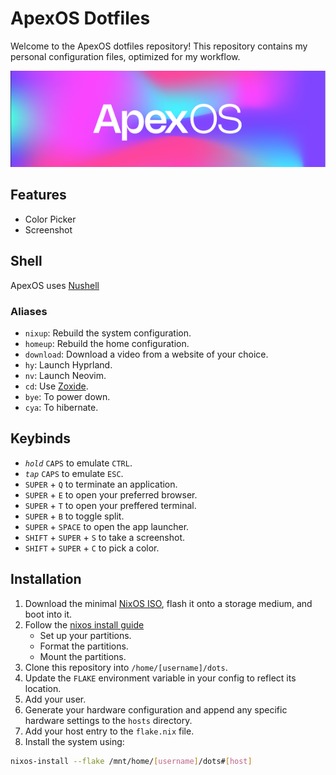 # ApexOS Dotfiles

Welcome to the ApexOS dotfiles repository! This repository contains my personal configuration files, optimized for my workflow.

![Banner](./assets/github/banner.png)

## Features

- Color Picker
- Screenshot

## Shell 

ApexOS uses [Nushell](https://www.nushell.sh/)

### Aliases

- `nixup`: Rebuild the system configuration.
- `homeup`: Rebuild the home configuration.
- `download`: Download a video from a website of your choice.
- `hy`: Launch Hyprland.
- `nv`: Launch Neovim.
- `cd`: Use [Zoxide](https://github.com/ajeetdsouza/zoxide).
- `bye`: To power down.
- `cya`: To hibernate.

## Keybinds

- *`hold`* `CAPS` to emulate `CTRL`.
- *`tap`* `CAPS` to emulate `ESC`.
- `SUPER` + `Q` to terminate an application.
- `SUPER` + `E` to open your preferred browser.
- `SUPER` + `T` to open your preffered terminal.
- `SUPER` + `B` to toggle split.
- `SUPER` + `SPACE` to open the app launcher.
- `SHIFT` + `SUPER` + `S` to take a screenshot.
- `SHIFT` + `SUPER` + `C` to pick a color.

## Installation

1. Download the minimal [NixOS ISO](https://channels.nixos.org/nixos-24.05/latest-nixos-minimal-x86_64-linux.iso), flash it onto a storage medium, and boot into it.
2. Follow the [nixos install guide](https://nixos.org/manual/nixos/stable/#ch-installation)
   - Set up your partitions.
   - Format the partitions.
   - Mount the partitions.
5. Clone this repository into `/home/[username]/dots`.
6. Update the `FLAKE` environment variable in your config to reflect its location.
7. Add your user.
8. Generate your hardware configuration and append any specific hardware settings to the `hosts` directory.
9. Add your host entry to the `flake.nix` file.
10. Install the system using:
   ```bash
   nixos-install --flake /mnt/home/[username]/dots#[host]

